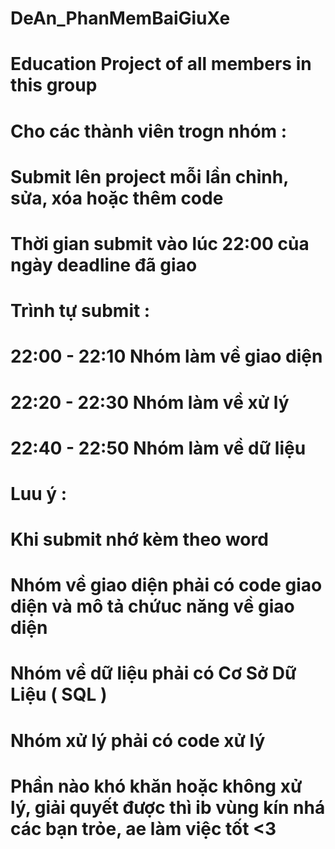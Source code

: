 # DeAn_PhanMemBaiGiuXe
# Education Project of all members in this group
# Cho các thành viên trogn nhóm : 
# Submit lên project mỗi lần chỉnh, sửa, xóa hoặc thêm code
# Thời gian submit vào lúc 22:00 của ngày deadline đã giao
# Trình tự submit : 
# 22:00 - 22:10 Nhóm làm về giao diện 
# 22:20 - 22:30 Nhóm làm về xử lý 
# 22:40 - 22:50 Nhóm làm về dữ liệu
# Luu ý : 
# Khi submit nhớ kèm theo word 
# Nhóm về giao diện phải có code giao diện và mô tả chứuc năng về giao diện
# Nhóm về dữ liệu phải có Cơ Sở Dữ Liệu ( SQL ) 
# Nhóm xử lý phải có code xử lý
# Phần nào khó khăn hoặc không xử lý, giải quyết được thì ib vùng kín nhá các bạn trỏe, ae làm việc tốt <3
